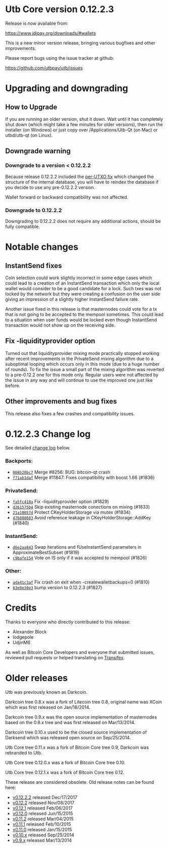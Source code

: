 Utb Core version 0.12.2.3
==========================

Release is now available from:

  <https://www.jdjpay.org/downloads/#wallets>

This is a new minor version release, bringing various bugfixes and other
improvements.

Please report bugs using the issue tracker at github:

  <https://github.com/utbpay/utb/issues>


Upgrading and downgrading
=========================

How to Upgrade
--------------

If you are running an older version, shut it down. Wait until it has completely
shut down (which might take a few minutes for older versions), then run the
installer (on Windows) or just copy over /Applications/Utb-Qt (on Mac) or
utbd/utb-qt (on Linux).

Downgrade warning
-----------------

### Downgrade to a version < 0.12.2.2

Because release 0.12.2.2 included the [per-UTXO fix](release-notes/utb/release-notes-0.12.2.2.md#per-utxo-fix)
which changed the structure of the internal database, you will have to reindex
the database if you decide to use any pre-0.12.2.2 version.

Wallet forward or backward compatibility was not affected.

### Downgrade to 0.12.2.2

Downgrading to 0.12.2.2 does not require any additional actions, should be
fully compatible.

Notable changes
===============

InstantSend fixes
-----------------

Coin selection could work slightly incorrect in some edge cases which could
lead to a creation of an InstantSend transaction which only the local wallet
would consider to be a good candidate for a lock. Such txes was not locked by
the network but they were creating a confusion on the user side giving an
impression of a slightly higher InstantSend failure rate.

Another issue fixed in this release is that masternodes could vote for a tx
that is not going to be accepted to the mempool sometimes. This could lead to
a situation when user funds would be locked even though InstantSend transaction
would not show up on the receiving side.

Fix -liquidityprovider option
-----------------------------

Turned out that liquidityprovider mixing mode practically stopped working after
recent improvements in the PrivateSend mixing algorithm due to a suboptimal
looping which occurs only in this mode (due to a huge number of rounds). To fix
the issue a small part of the mixing algorithm was reverted to a pre-0.12.2 one
for this mode only. Regular users were not affected by the issue in any way and
will continue to use the improved one just like before.

Other improvements and bug fixes
--------------------------------

This release also fixes a few crashes and compatibility issues.


0.12.2.3 Change log
===================

See detailed [change log](https://github.com/utbpay/utb/compare/v0.12.2.2...utbpay:v0.12.2.3) below.

### Backports:
- [`068b20bc7`](https://github.com/utbpay/utb/commit/068b20bc7) Merge #8256: BUG: bitcoin-qt crash
- [`f71ab1daf`](https://github.com/utbpay/utb/commit/f71ab1daf) Merge #11847: Fixes compatibility with boost 1.66 (#1836)

### PrivateSend:
- [`fa5fc418a`](https://github.com/utbpay/utb/commit/fa5fc418a) Fix -liquidityprovider option (#1829)
- [`d261575b4`](https://github.com/utbpay/utb/commit/d261575b4) Skip existing masternode conections on mixing (#1833)
- [`21a10057d`](https://github.com/utbpay/utb/commit/21a10057d) Protect CKeyHolderStorage via mutex (#1834)
- [`476888683`](https://github.com/utbpay/utb/commit/476888683) Avoid reference leakage in CKeyHolderStorage::AddKey (#1840)

### InstantSend:
- [`d6e2aa843`](https://github.com/utbpay/utb/commit/d6e2aa843) Swap iterations and fUseInstantSend parameters in ApproximateBestSubset (#1819)
- [`c9bafe154`](https://github.com/utbpay/utb/commit/c9bafe154) Vote on IS only if it was accepted to mempool (#1826)

### Other:
- [`ada41c3af`](https://github.com/utbpay/utb/commit/ada41c3af) Fix crash on exit when -createwalletbackups=0 (#1810)
- [`63e0e30e3`](https://github.com/utbpay/utb/commit/63e0e30e3) bump version to 0.12.2.3 (#1827)

Credits
=======

Thanks to everyone who directly contributed to this release:

- Alexander Block
- lodgepole
- UdjinM6

As well as Bitcoin Core Developers and everyone that submitted issues,
reviewed pull requests or helped translating on
[Transifex](https://www.transifex.com/projects/p/utb/).


Older releases
==============

Utb was previously known as Darkcoin.

Darkcoin tree 0.8.x was a fork of Litecoin tree 0.8, original name was XCoin
which was first released on Jan/18/2014.

Darkcoin tree 0.9.x was the open source implementation of masternodes based on
the 0.8.x tree and was first released on Mar/13/2014.

Darkcoin tree 0.10.x used to be the closed source implementation of Darksend
which was released open source on Sep/25/2014.

Utb Core tree 0.11.x was a fork of Bitcoin Core tree 0.9,
Darkcoin was rebranded to Utb.

Utb Core tree 0.12.0.x was a fork of Bitcoin Core tree 0.10.

Utb Core tree 0.12.1.x was a fork of Bitcoin Core tree 0.12.

These release are considered obsolete. Old release notes can be found here:

- [v0.12.2.2](release-notes/utb/release-notes-0.12.2.2.md) released Dec/17/2017
- [v0.12.2](release-notes/utb/release-notes-0.12.2.md) released Nov/08/2017
- [v0.12.1](release-notes/utb/release-notes-0.12.1.md) released Feb/06/2017
- [v0.12.0](release-notes/utb/release-notes-0.12.0.md) released Jun/15/2015
- [v0.11.2](release-notes/utb/release-notes-0.11.2.md) released Mar/04/2015
- [v0.11.1](release-notes/utb/release-notes-0.11.1.md) released Feb/10/2015
- [v0.11.0](release-notes/utb/release-notes-0.11.0.md) released Jan/15/2015
- [v0.10.x](release-notes/utb/release-notes-0.10.0.md) released Sep/25/2014
- [v0.9.x](release-notes/utb/release-notes-0.9.0.md) released Mar/13/2014

